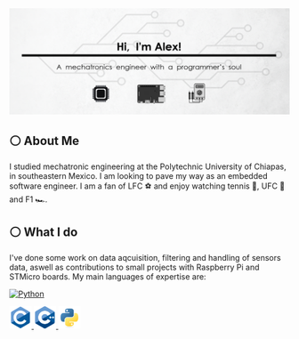 <div id="header" align="center">
  <img src="https://github.com/diegoalexglz/diegoalexglz/blob/main/images/GitHub%20ReadMe.png?raw=true" "/>
</div>

## ⚪️ About Me
I studied mechatronic engineering at the Polytechnic University of Chiapas, in southeastern Mexico. I am looking to pave my way as an embedded software engineer. I am a fan of LFC ⚽️ and enjoy watching tennis 🥎, UFC 🥊 and F1 🏎.

## ⚪️ What I do
I've done some work on data aqcuisition, filtering and handling of sensors data, aswell as contributions to small projects with Raspberry Pi and STMicro boards.
My main languages of expertise are:

[![Python](https://img.shields.io/badge/Python-yellow?style=for-the-badge&logo=python&logoColor=white&labelColor=101010)]()

<p align="left"> <a href="https://www.cprogramming.com/" target="_blank" rel="noreferrer"> <img src="https://raw.githubusercontent.com/devicons/devicon/master/icons/c/c-original.svg" alt="c" width="40" height="40"/> </a> <a href="https://www.w3schools.com/cpp/" target="_blank" rel="noreferrer"> <img src="https://raw.githubusercontent.com/devicons/devicon/master/icons/cplusplus/cplusplus-original.svg" alt="cplusplus" width="40" height="40"/> </a> <a href="https://www.python.org" target="_blank" rel="noreferrer"> <img src="https://raw.githubusercontent.com/devicons/devicon/master/icons/python/python-original.svg" alt="python" width="40" height="40"/> </a> </p>
